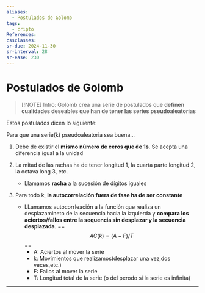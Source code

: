 ```yaml
---
aliases:
  - Postulados de Golomb
tags:
  - cripto
References: 
cssclasses: 
sr-due: 2024-11-30
sr-interval: 28
sr-ease: 230
---
```

# Postulados de Golomb

> [!NOTE] Intro: 
> Golomb crea una serie de postulados que **definen cualidades deseables que han de tener las series pseudoaleatorias**
> 

Estos postulados dicen lo siguiente: 

Para que una serie(k) pseudoaleatoria sea buena…

1. Debe de existir el **mismo número de ceros que de 1s**. Se acepta una diferencia igual a la unidad

2. La mitad de las rachas ha de tener longitud 1, la cuarta parte longitud 2, la octava long 3, etc.
   + Llamamos **racha** a la sucesión de dígitos iguales

3. Para todo k, **la autocorrelación fuera de fase ha de ser** **constante**
   + LLamamos autocorrleación a la función que realiza un desplazamineto de la secuencia hacia la izquierda y **compara los aciertos/fallos entre la sequencia sin desplazar y la secuencia desplazada**.
     ==$$AC(k) = (A-F) / T$$==
     + A: Aciertos al mover la serie
     + k: Movimientos que realizamos(desplazar una vez,dos veces,etc.)
     + F: Fallos al mover la serie
     + T: Longitud total de la serie (o del perodo si la serie es infinita)



***
